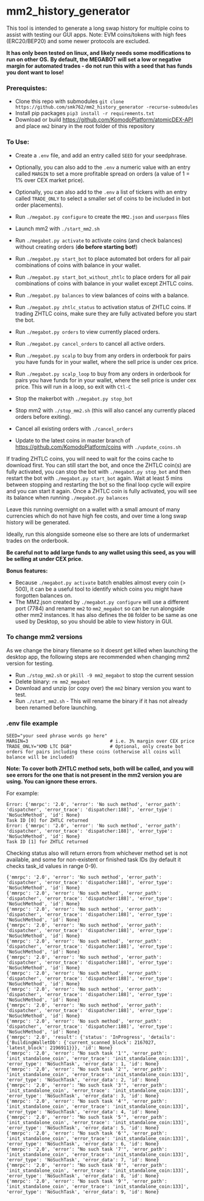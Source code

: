 # mm2_history_generator

This tool is intended to generate a long swap history for multiple coins to assist with testing our GUI apps.
Note: EVM coins/tokens with high fees (ERC20/BEP20) and some newer protocols are excluded.

**It has only been tested on linux, and likely needs some modifications to run on other OS.**
**By default, the MEGABOT will set a low or negative margin for automated trades - do not run this with a seed that has funds you dont want to lose!**

### Prerequistes:
- Clone this repo with submodules `git clone https://github.com/smk762/mm2_history_generator -recurse-submodules`
- Install pip packages `pip3 install -r requirements.txt`
- Download or build https://github.com/KomodoPlatform/atomicDEX-API and place `mm2` binary in the root folder of this repository


### To Use:
- Create a `.env` file, and add an entry called `SEED` for your seedphrase.
- Optionally, you can also add to the `.env` a numeric value with an entry called `MARGIN` to set a more profitable spread on orders (a value of 1 = 1% over CEX market price).
- Optionally, you can also add to the `.env` a list of tickers with an entry called `TRADE_ONLY` to select a smaller set of coins to be included in bot order placements).
- Run `./megabot.py configure` to create the `MM2.json` and `userpass` files
- Launch mm2 with `./start_mm2.sh`
- Run `./megabot.py activate` to activate coins (and check balances) without creating orders (**do before starting bot!**)
- Run `./megabot.py start_bot` to place automated bot orders for all pair combinations of coins with balance in your wallet. 
- Run `./megabot.py start_bot_without_zhtlc` to place orders for all pair combinations of coins with balance in your wallet except ZHTLC coins.
- Run `./megabot.py balances` to view balances of coins with a balance.
- Run `./megabot.py zhtlc_status` to activation status of ZHTLC coins. If trading ZHTLC coins, make sure they are fully activated before you start the bot.
- Run `./megabot.py orders` to view currently placed orders.
- Run `./megabot.py cancel_orders` to cancel all active orders.
- Run `./megabot.py scalp` to buy from any orders in orderbook for pairs you have funds for in your wallet, where the sell price is under cex price.
- Run `./megabot.py scalp_loop` to buy from any orders in orderbook for pairs you have funds for in your wallet, where the sell price is under cex price. This will run in a loop, so exit with `Ctl-C`
- Stop the makerbot with `./megabot.py stop_bot`
- Stop mm2 with `./stop_mm2.sh` (this will also cancel any currently placed orders before exiting).
- Cancel all existing orders with `./cancel_orders`

- Update to the latest coins in master branch of https://github.com/KomodoPlatform/coins with `./update_coins.sh`

If trading ZHTLC coins, you will need to wait for the coins cache to download first. You can still start the bot, and once the ZHTLC coin(s) are fully activated, you can stop the bot with `./megabot.py stop_bot` and then restart the bot with `./megabot.py start_bot` again. Wait at least 5 mins between stopping and restarting the bot so the final loop cycle will expire and you can start it again. Once a ZHTLC coin is fully activated, you will see its balance when running `./megabot.py balances`

Leave this running overnight on a wallet with a small amount of many currencies which do not have high fee costs, and over time a long swap history will be generated.

Ideally, run this alongside someone else so there are lots of undermarket trades on the orderbook.

**Be careful not to add large funds to any wallet using this seed, as you will be selling at under CEX price.**

**Bonus features:**
- Because `./megabot.py activate` batch enables almost every coin (> 500), it can be a useful tool to identify which coins you might have forgotten balances on.
- The MM2.json created by `./megabot.py configure` will use a different port (7784) and rename `mm2` to `mm2_megabot` so can be run alongside other mm2 instances. It has also defines the `DB` folder to be same as one used by Desktop, so you should be able to view history in GUI.


### To change mm2 versions

As we change the binary filename so it doesnt get killed when launching the desktop app, the following steps are recommended when changing mm2 version for testing.
- Run `./stop_mm2.sh` or `pkill -9 mm2_megabot` to stop the current session
- Delete binary: `rm mm2_megabot` 
- Download and unzip (or copy over) the `mm2` binary version you want to test.
- Run `./start_mm2.sh` - This will rename the binary if it has not already been renamed before launching.


### .env file example
```
SEED="your seed phrase words go here"
MARGIN=3                              # i.e. 3% margin over CEX price
TRADE_ONLY="KMD LTC DGB"              # Optional, only create bot orders for pairs including these coins (otherwise all coins will balance will be included)
```


**Note: To cover both ZHTLC method sets, both will be called, and you will see errors for the one that is not present in the mm2 version you are using. You can ignore these errors.**

For example:

```
Error: {'mmrpc': '2.0', 'error': 'No such method', 'error_path': 'dispatcher', 'error_trace': 'dispatcher:188]', 'error_type': 'NoSuchMethod', 'id': None}
Task ID [0] for ZHTLC returned
Error: {'mmrpc': '2.0', 'error': 'No such method', 'error_path': 'dispatcher', 'error_trace': 'dispatcher:188]', 'error_type': 'NoSuchMethod', 'id': None}
Task ID [1] for ZHTLC returned
```

Checking status also will return errors from whichever method set is not available, and some for non-existent or finished task IDs (by default it checks task_id values in range 0-9). 

```
{'mmrpc': '2.0', 'error': 'No such method', 'error_path': 'dispatcher', 'error_trace': 'dispatcher:188]', 'error_type': 'NoSuchMethod', 'id': None}
{'mmrpc': '2.0', 'error': 'No such method', 'error_path': 'dispatcher', 'error_trace': 'dispatcher:188]', 'error_type': 'NoSuchMethod', 'id': None}
{'mmrpc': '2.0', 'error': 'No such method', 'error_path': 'dispatcher', 'error_trace': 'dispatcher:188]', 'error_type': 'NoSuchMethod', 'id': None}
{'mmrpc': '2.0', 'error': 'No such method', 'error_path': 'dispatcher', 'error_trace': 'dispatcher:188]', 'error_type': 'NoSuchMethod', 'id': None}
{'mmrpc': '2.0', 'error': 'No such method', 'error_path': 'dispatcher', 'error_trace': 'dispatcher:188]', 'error_type': 'NoSuchMethod', 'id': None}
{'mmrpc': '2.0', 'error': 'No such method', 'error_path': 'dispatcher', 'error_trace': 'dispatcher:188]', 'error_type': 'NoSuchMethod', 'id': None}
{'mmrpc': '2.0', 'error': 'No such method', 'error_path': 'dispatcher', 'error_trace': 'dispatcher:188]', 'error_type': 'NoSuchMethod', 'id': None}
{'mmrpc': '2.0', 'error': 'No such method', 'error_path': 'dispatcher', 'error_trace': 'dispatcher:188]', 'error_type': 'NoSuchMethod', 'id': None}
{'mmrpc': '2.0', 'error': 'No such method', 'error_path': 'dispatcher', 'error_trace': 'dispatcher:188]', 'error_type': 'NoSuchMethod', 'id': None}
{'mmrpc': '2.0', 'error': 'No such method', 'error_path': 'dispatcher', 'error_trace': 'dispatcher:188]', 'error_type': 'NoSuchMethod', 'id': None}
{'mmrpc': '2.0', 'result': {'status': 'InProgress', 'details': {'BuildingWalletDb': {'current_scanned_block': 2167027, 'latest_block': 2196911}}}, 'id': None}
{'mmrpc': '2.0', 'error': "No such task '1'", 'error_path': 'init_standalone_coin', 'error_trace': 'init_standalone_coin:133]', 'error_type': 'NoSuchTask', 'error_data': 1, 'id': None}
{'mmrpc': '2.0', 'error': "No such task '2'", 'error_path': 'init_standalone_coin', 'error_trace': 'init_standalone_coin:133]', 'error_type': 'NoSuchTask', 'error_data': 2, 'id': None}
{'mmrpc': '2.0', 'error': "No such task '3'", 'error_path': 'init_standalone_coin', 'error_trace': 'init_standalone_coin:133]', 'error_type': 'NoSuchTask', 'error_data': 3, 'id': None}
{'mmrpc': '2.0', 'error': "No such task '4'", 'error_path': 'init_standalone_coin', 'error_trace': 'init_standalone_coin:133]', 'error_type': 'NoSuchTask', 'error_data': 4, 'id': None}
{'mmrpc': '2.0', 'error': "No such task '5'", 'error_path': 'init_standalone_coin', 'error_trace': 'init_standalone_coin:133]', 'error_type': 'NoSuchTask', 'error_data': 5, 'id': None}
{'mmrpc': '2.0', 'error': "No such task '6'", 'error_path': 'init_standalone_coin', 'error_trace': 'init_standalone_coin:133]', 'error_type': 'NoSuchTask', 'error_data': 6, 'id': None}
{'mmrpc': '2.0', 'error': "No such task '7'", 'error_path': 'init_standalone_coin', 'error_trace': 'init_standalone_coin:133]', 'error_type': 'NoSuchTask', 'error_data': 7, 'id': None}
{'mmrpc': '2.0', 'error': "No such task '8'", 'error_path': 'init_standalone_coin', 'error_trace': 'init_standalone_coin:133]', 'error_type': 'NoSuchTask', 'error_data': 8, 'id': None}
{'mmrpc': '2.0', 'error': "No such task '9'", 'error_path': 'init_standalone_coin', 'error_trace': 'init_standalone_coin:133]', 'error_type': 'NoSuchTask', 'error_data': 9, 'id': None}
```